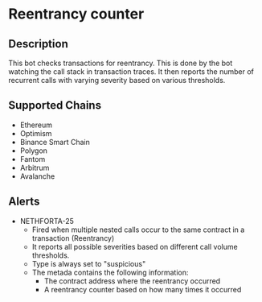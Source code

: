 # Reentrancy counter

## Description

This bot checks transactions for reentrancy. This is done by the bot watching the call stack in transaction traces. It then reports the number of recurrent calls with varying severity based on various thresholds.

## Supported Chains

- Ethereum
- Optimism
- Binance Smart Chain
- Polygon
- Fantom
- Arbitrum
- Avalanche

## Alerts

- NETHFORTA-25
  - Fired when multiple nested calls occur to the same contract in a transaction (Reentrancy)
  - It reports all possible severities based on different call volume thresholds.
  - Type is always set to "suspicious"
  - The metada contains the following information:
    - The contract address where the reentrancy occurred
    - A reentrancy counter based on how many times it occurred
